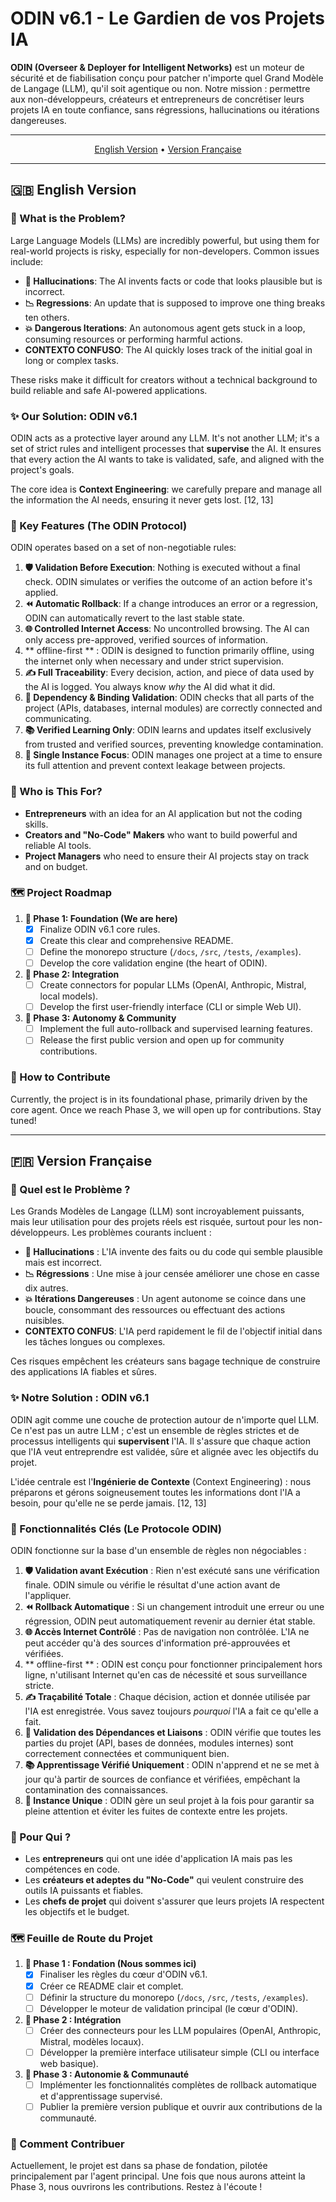 # ODIN v6.1 - Le Gardien de vos Projets IA

**ODIN (Overseer & Deployer for Intelligent Networks)** est un moteur de sécurité et de fiabilisation conçu pour patcher n'importe quel Grand Modèle de Langage (LLM), qu'il soit agentique ou non. Notre mission : permettre aux non-développeurs, créateurs et entrepreneurs de concrétiser leurs projets IA en toute confiance, sans régressions, hallucinations ou itérations dangereuses.

---

<p align="center">
  <a href="#-english-version">English Version</a> • <a href="#-version-française">Version Française</a>
</p>

---

## 🇬🇧 English Version

### 🤔 What is the Problem?

Large Language Models (LLMs) are incredibly powerful, but using them for real-world projects is risky, especially for non-developers. Common issues include:
*   **👻 Hallucinations**: The AI invents facts or code that looks plausible but is incorrect.
*   **📉 Regressions**: An update that is supposed to improve one thing breaks ten others.
*   **💥 Dangerous Iterations**: An autonomous agent gets stuck in a loop, consuming resources or performing harmful actions.
*   **CONTEXTO CONFUSO**: The AI quickly loses track of the initial goal in long or complex tasks.

These risks make it difficult for creators without a technical background to build reliable and safe AI-powered applications.

### ✨ Our Solution: ODIN v6.1

ODIN acts as a protective layer around any LLM. It's not another LLM; it's a set of strict rules and intelligent processes that **supervise** the AI. It ensures that every action the AI wants to take is validated, safe, and aligned with the project's goals.

The core idea is **Context Engineering**: we carefully prepare and manage all the information the AI needs, ensuring it never gets lost. [12, 13]

### 🚀 Key Features (The ODIN Protocol)

ODIN operates based on a set of non-negotiable rules:

1.  **🛡️ Validation Before Execution**: Nothing is executed without a final check. ODIN simulates or verifies the outcome of an action before it's applied.
2.  **⏪ Automatic Rollback**: If a change introduces an error or a regression, ODIN can automatically revert to the last stable state.
3.  **🌐 Controlled Internet Access**: No uncontrolled browsing. The AI can only access pre-approved, verified sources of information.
4.  ** offline-first ** : ODIN is designed to function primarily offline, using the internet only when necessary and under strict supervision.
5.  **✍️ Full Traceability**: Every decision, action, and piece of data used by the AI is logged. You always know *why* the AI did what it did.
6.  **🔗 Dependency & Binding Validation**: ODIN checks that all parts of the project (APIs, databases, internal modules) are correctly connected and communicating.
7.  **📚 Verified Learning Only**: ODIN learns and updates itself exclusively from trusted and verified sources, preventing knowledge contamination.
8.  **🎯 Single Instance Focus**: ODIN manages one project at a time to ensure its full attention and prevent context leakage between projects.

### 👥 Who is This For?

*   **Entrepreneurs** with an idea for an AI application but not the coding skills.
*   **Creators and "No-Code" Makers** who want to build powerful and reliable AI tools.
*   **Project Managers** who need to ensure their AI projects stay on track and on budget.

### 🗺️ Project Roadmap

1.  **📍 Phase 1: Foundation (We are here)**
    *   [x] Finalize ODIN v6.1 core rules.
    *   [x] Create this clear and comprehensive README.
    *   [ ] Define the monorepo structure (`/docs`, `/src`, `/tests`, `/examples`).
    *   [ ] Develop the core validation engine (the heart of ODIN).

2.  **📍 Phase 2: Integration**
    *   [ ] Create connectors for popular LLMs (OpenAI, Anthropic, Mistral, local models).
    *   [ ] Develop the first user-friendly interface (CLI or simple Web UI).

3.  **📍 Phase 3: Autonomy & Community**
    *   [ ] Implement the full auto-rollback and supervised learning features.
    *   [ ] Release the first public version and open up for community contributions.

### 🤝 How to Contribute

Currently, the project is in its foundational phase, primarily driven by the core agent. Once we reach Phase 3, we will open up for contributions. Stay tuned!

---

## 🇫🇷 Version Française

### 🤔 Quel est le Problème ?

Les Grands Modèles de Langage (LLM) sont incroyablement puissants, mais leur utilisation pour des projets réels est risquée, surtout pour les non-développeurs. Les problèmes courants incluent :
*   **👻 Hallucinations** : L'IA invente des faits ou du code qui semble plausible mais est incorrect.
*   **📉 Régressions** : Une mise à jour censée améliorer une chose en casse dix autres.
*   **💥 Itérations Dangereuses** : Un agent autonome se coince dans une boucle, consommant des ressources ou effectuant des actions nuisibles.
*   **CONTEXTO CONFUS**: L'IA perd rapidement le fil de l'objectif initial dans les tâches longues ou complexes.

Ces risques empêchent les créateurs sans bagage technique de construire des applications IA fiables et sûres.

### ✨ Notre Solution : ODIN v6.1

ODIN agit comme une couche de protection autour de n'importe quel LLM. Ce n'est pas un autre LLM ; c'est un ensemble de règles strictes et de processus intelligents qui **supervisent** l'IA. Il s'assure que chaque action que l'IA veut entreprendre est validée, sûre et alignée avec les objectifs du projet.

L'idée centrale est l'**Ingénierie de Contexte** (Context Engineering) : nous préparons et gérons soigneusement toutes les informations dont l'IA a besoin, pour qu'elle ne se perde jamais. [12, 13]

### 🚀 Fonctionnalités Clés (Le Protocole ODIN)

ODIN fonctionne sur la base d'un ensemble de règles non négociables :

1.  **🛡️ Validation avant Exécution** : Rien n'est exécuté sans une vérification finale. ODIN simule ou vérifie le résultat d'une action avant de l'appliquer.
2.  **⏪ Rollback Automatique** : Si un changement introduit une erreur ou une régression, ODIN peut automatiquement revenir au dernier état stable.
3.  **🌐 Accès Internet Contrôlé** : Pas de navigation non contrôlée. L'IA ne peut accéder qu'à des sources d'information pré-approuvées et vérifiées.
4.  ** offline-first ** : ODIN est conçu pour fonctionner principalement hors ligne, n'utilisant Internet qu'en cas de nécessité et sous surveillance stricte.
5.  **✍️ Traçabilité Totale** : Chaque décision, action et donnée utilisée par l'IA est enregistrée. Vous savez toujours *pourquoi* l'IA a fait ce qu'elle a fait.
6.  **🔗 Validation des Dépendances et Liaisons** : ODIN vérifie que toutes les parties du projet (API, bases de données, modules internes) sont correctement connectées et communiquent bien.
7.  **📚 Apprentissage Vérifié Uniquement** : ODIN n'apprend et ne se met à jour qu'à partir de sources de confiance et vérifiées, empêchant la contamination des connaissances.
8.  **🎯 Instance Unique** : ODIN gère un seul projet à la fois pour garantir sa pleine attention et éviter les fuites de contexte entre les projets.

### 👥 Pour Qui ?

*   Les **entrepreneurs** qui ont une idée d'application IA mais pas les compétences en code.
*   Les **créateurs et adeptes du "No-Code"** qui veulent construire des outils IA puissants et fiables.
*   Les **chefs de projet** qui doivent s'assurer que leurs projets IA respectent les objectifs et le budget.

### 🗺️ Feuille de Route du Projet

1.  **📍 Phase 1 : Fondation (Nous sommes ici)**
    *   [x] Finaliser les règles du cœur d'ODIN v6.1.
    *   [x] Créer ce README clair et complet.
    *   [ ] Définir la structure du monorepo (`/docs`, `/src`, `/tests`, `/examples`).
    *   [ ] Développer le moteur de validation principal (le cœur d'ODIN).

2.  **📍 Phase 2 : Intégration**
    *   [ ] Créer des connecteurs pour les LLM populaires (OpenAI, Anthropic, Mistral, modèles locaux).
    *   [ ] Développer la première interface utilisateur simple (CLI ou interface web basique).

3.  **📍 Phase 3 : Autonomie & Communauté**
    *   [ ] Implémenter les fonctionnalités complètes de rollback automatique et d'apprentissage supervisé.
    *   [ ] Publier la première version publique et ouvrir aux contributions de la communauté.

### 🤝 Comment Contribuer

Actuellement, le projet est dans sa phase de fondation, pilotée principalement par l'agent principal. Une fois que nous aurons atteint la Phase 3, nous ouvrirons les contributions. Restez à l'écoute !
